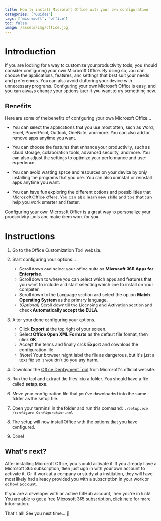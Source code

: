 ```yaml
---
title: How to install Microsoft Office with your own configuration
categories: ["Guides"]
tags: ["microsoft", "office"]
toc: false
image: /assets/img/office.jpg
---
```


# Introduction

If you are looking for a way to customize your productivity tools, you should consider configuring your own Microsoft Office. By doing so, you can choose the applications, features, and settings that best suit your needs and preferences. You can also avoid cluttering your device with unnecessary programs. Configuring your own Microsoft Office is easy, and you can always change your options later if you want to try something new.

## Benefits

Here are some of the benefits of configuring your own Microsoft Office...

- You can select the applications that you use most often, such as Word, Excel, PowerPoint, Outlook, OneNote, and more. You can also add or remove apps anytime you want.

- You can choose the features that enhance your productivity, such as cloud storage, collaboration tools, advanced security, and more. You can also adjust the settings to optimize your performance and user experience.

- You can avoid wasting space and resources on your device by only installing the programs that you use. You can also uninstall or reinstall apps anytime you want.

- You can have fun exploring the different options and possibilities that Microsoft Office offers. You can also learn new skills and tips that can help you work smarter and faster.

Configuring your own Microsoft Office is a great way to personalize your productivity tools and make them work for you.

# Instructions

1. Go to the [Office Customization Tool](https://config.office.com/deploymentsettings) website.

2. Start configuring your options...

    - Scroll down and select your office suite as **Microsoft 365 Apps for Enterprise**.
    - Scroll down to where you can select which apps and features that you want to include and start selecting which one to install on your computer.
    - Scroll down to the Language section and select the option **Match Operating System** as the primary language.
    -  *(Optional)* Scroll down till the Licensing and Activation section and check **Automatically accept the EULA**.

3. After your done configuring your options...

    - Click **Export** at the top right of your screen.
    - Select **Office Open XML Formats** as the default file format, then click **OK**.
    - Accept the terms and finally click **Export** and download the configuration file.
    - *(Note)* Your browser might label the file as dangerous, but it's just a text file so it wouldn't do you any harm.

4. Download the [Office Deployment Tool](https://microsoft.com/download/details.aspx?id=49117) from Microsoft's official website.

5. Run the tool and extract the files into a folder. You should have a file called **setup.exe**.

6. Move your configuration file that you've downloaded into the same folder as the setup file.

7. Open your terminal in the folder and run this command: `./setup.exe /configure Configuration.xml`

8. The setup will now install Office with the options that you have configured.

9. Done!

## What's next?

After installing Microsoft Office, you should activate it. If you already have a Microsoft 365 subscription, then just sign in with your own account to activate it. Or, if work at a company or study at a institution, they will have most likely had already provided you with a subscription in your work or school account.

If you are a developer with an active GitHub account, then you're in luck! You are able to get a free Microsoft 365 subscription, [click here](https://developer.microsoft.com/microsoft-365/dev-program) for more information.

That's all! See you next time... 👋